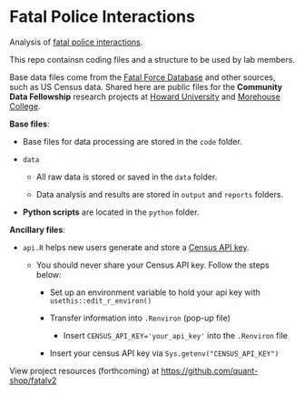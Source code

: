 # Fatal Police Interactions

Analysis of [fatal police interactions](https://www.washingtonpost.com/graphics/investigations/police-shootings-database/).

This repo containsn coding files and a structure to be used by lab members. 

Base data files come from the [Fatal Force Database](https://github.com/washingtonpost/data-police-shootings) and other sources, such as US Census data. Shared here are public files for the **Community Data Fellowship** research projects at [Howard University](https://howard.edu/) and [Morehouse College](https://morehouse.edu/).

**Base files**:

* Base files for data processing are stored in the `code` folder.

* `data`

  - All raw data is stored or saved in the `data` folder.
  
  - Data analysis and results are stored in `output` and `reports` folders.

* **Python scripts** are located in the `python` folder.

**Ancillary files**:

* `api.R` helps new users generate and store a [Census API key](https://api.census.gov/data/key_signup.html).

  - You should never share your Census API key. Follow the steps below:
  
    - Set up an environment variable to hold your api key with `usethis::edit_r_environ()`

    - Transfer information into `.Renviron` (pop-up file) 
    
        - Insert `CENSUS_API_KEY='your_api_key'` into the `.Renviron` file
  
    - Insert your census API key via `Sys.getenv("CENSUS_API_KEY")`

View project resources (forthcoming) at https://github.com/quant-shop/fatalv2

